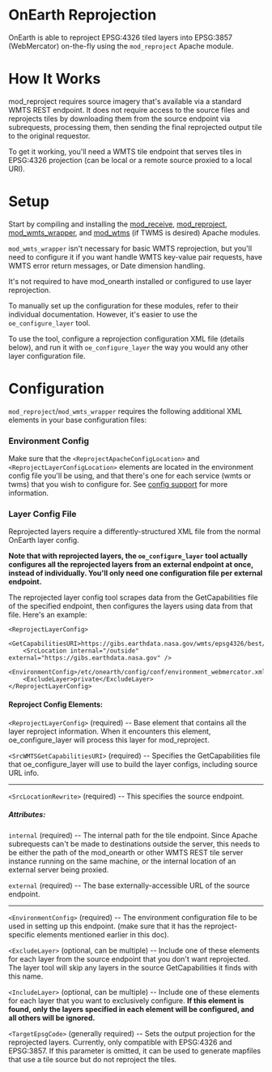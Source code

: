 # OnEarth Reprojection

OnEarth is able to reproject EPSG:4326 tiled layers into EPSG:3857 (WebMercator) on-the-fly using the `mod_reproject` Apache module.


# How It Works
mod_reproject requires source imagery that's available via a standard WMTS REST endpoint. It does not require access to the source files and reprojects tiles by downloading them from the source endpoint via subrequests, processing them, then sending the final reprojected output tile to the original requestor.

To get it working, you'll need a WMTS tile endpoint that serves tiles in EPSG:4326 projection (can be local or a remote source proxied to a local URI).

# Setup

Start by compiling and installing the [mod_receive](../src/modules/mod_receive), [mod_reproject](../src/modules/mod_reproject), [mod_wmts_wrapper](../src/modules/mod_wmts_wrapper), and [mod_wtms](../src/modules/mod_twms) (if TWMS is desired) Apache modules.

`mod_wmts_wrapper` isn't necessary for basic WMTS reprojection, but you'll need to configure it if you want handle WMTS key-value pair requests, have WMTS error return messages, or Date dimension handling.

It's not required to have mod_onearth installed or configured to use layer reprojection.

To manually set up the configuration for these modules, refer to their individual documentation. However, it's easier to use the `oe_configure_layer` tool.

To use the tool, configure a reprojection configuration XML file (details below), and run it with `oe_configure_layer` the way you would any other layer configuration file.

# Configuration

`mod_reproject`/`mod_wmts_wrapper` requires the following additional XML elements in your base configuration files:


### Environment Config
Make sure that the `<ReprojectApacheConfigLocation>` and `<ReprojectLayerConfigLocation>` elements are located in the environment config file you'll be using, and that there's one for each service (wmts or twms) that you wish to configure for. See [config support](config_support.md) for more information.

### Layer Config File
Reprojected layers require a differently-structured XML file from the normal OnEarth layer config. 

**Note that with reprojected layers, the `oe_configure_layer` tool actually configures all the reprojected layers from an external endpoint at once, instead of individually. You'll only need one configuration file per external endpoint.**

The reprojected layer config tool scrapes data from the GetCapabilities file of the specified endpoint, then configures the layers using data from that file. Here's an example:

```
<ReprojectLayerConfig>
    <GetCapabilitiesURI>https://gibs.earthdata.nasa.gov/wmts/epsg4326/best/1.0.0/WMTSCapabilities.xml</GetCapabilitiesURI>
    <SrcLocation internal="/outside" external="https://gibs.earthdata.nasa.gov" />
    <EnvironmentConfig>/etc/onearth/config/conf/environment_webmercator.xml</EnvironmentConfig>
    <ExcludeLayer>private</ExcludeLayer>
</ReprojectLayerConfig>
```

#### Reproject Config Elements:

`<ReprojectLayerConfig>` (required) -- Base element that contains all the layer reproject information. When it encounters this element, oe_configure_layer will process this layer for mod_reproject.

`<SrcWMTSGetCapabilitiesURI>` (required) -- Specifies the GetCapabilities file that oe_configure_layer will use to build the layer configs, including source URL info.

-----

`<SrcLocationRewrite>` (required) -- This specifies the source endpoint.

##### Attributes:

`internal` (required) -- The internal path for the tile endpoint. Since Apache subrequests can't be made to destinations outside the server, this needs to be either the path of the mod_onearth or other WMTS REST tile server instance running on the same machine, or the internal location of an external server being proxied.

`external` (required) -- The base externally-accessible URL of the source endpoint.

-------

`<EnvironmentConfig>` (required) -- The environment configuration file to be used in setting up this endpoint. (make sure that it has the reproject-specific elements mentioned earlier in this doc).

`<ExcludeLayer>` (optional, can be multiple) -- Include one of these elements for each layer from the source endpoint that you don't want reprojected. The layer tool will skip any layers in the source GetCapabilities it finds with this name.

`<IncludeLayer>` (optional, can be multiple) -- Include one of these elements for each layer that you want to exclusively configure. **If this element is found, only the layers specified in each element will be configured, and all others will be ignored.**

`<TargetEpsgCode>` (generally required) -- Sets the output projection for the reprojected layers. Currently, only compatible with EPSG:4326 and EPSG:3857. If this parameter is omitted, it can be used to generate mapfiles that use a tile source but do not reproject the tiles.
